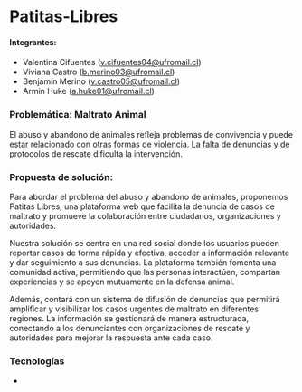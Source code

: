 # Patitas-Libres

#### Integrantes:
  - Valentina Cifuentes (v.cifuentes04@ufromail.cl)
  - Viviana Castro (b.merino03@ufromail.cl)
  - Benjamín Merino (v.castro05@ufromail.cl)
  - Armin Huke (a.huke01@ufromail.cl)

### Problemática: Maltrato Animal

El abuso y abandono de animales refleja problemas de convivencia y puede estar relacionado con otras formas de violencia. La falta de denuncias y de protocolos de rescate dificulta la intervención.

### Propuesta de solución:

Para abordar el problema del abuso y abandono de animales, proponemos Patitas Libres, una plataforma web que facilita la denuncia de casos de maltrato y promueve la colaboración entre ciudadanos, organizaciones y autoridades.

Nuestra solución se centra en una red social donde los usuarios pueden reportar casos de forma rápida y efectiva, acceder a información relevante y dar seguimiento a sus denuncias. La plataforma también fomenta una comunidad activa, permitiendo que las personas interactúen, compartan experiencias y se apoyen mutuamente en la defensa animal.

Además, contará con un sistema de difusión de denuncias que permitirá amplificar y visibilizar los casos urgentes de maltrato en diferentes regiones. La información se gestionará de manera estructurada, conectando a los denunciantes con organizaciones de rescate y autoridades para mejorar la respuesta ante cada caso.


### Tecnologías

- 
